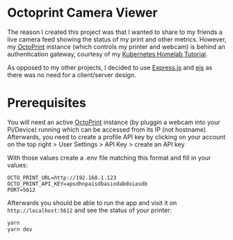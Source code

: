 # Octoprint Camera Viewer

The reason I created this project was that I wanted to share to my friends a live camera feed showing the status of my print and other metrics. However, my [OctoPrint](https://octoprint.org/) instance (which controls my printer and webcam) is behind an authentication gateway, courtesy of my [Kubernetes Homelab Tutorial](https://github.com/DavidIlie/kubernetes-setup/tree/master/8%20-%20authelia).

As opposed to my other projects, I decided to use [Express.js](https://expressjs.com/) and [ejs](https://ejs.co/) as there was no need for a client/server design.

# Prerequisites

You will need an active [OctoPrint](https://octoprint.org/) instance (by pluggin a webcam into your Pi/Device) running which can be accessed from its IP (not hostname). Afterwards, you need to create a profile API key by clicking on your account on the top right > User Settings > API Key > create an API key

With those values create a .env file matching this format and fill in your values:

```env
OCTO_PRINT_URL=http://192.168.1.123
OCTO_PRINT_API_KEY=apsdhnpaisdbasiodabdoiasdb
PORT=5612
```

Afterwards you should be able to run the app and visit it on `http://localhost:5612` and see the status of your printer:

```bash
yarn
yarn dev
```
